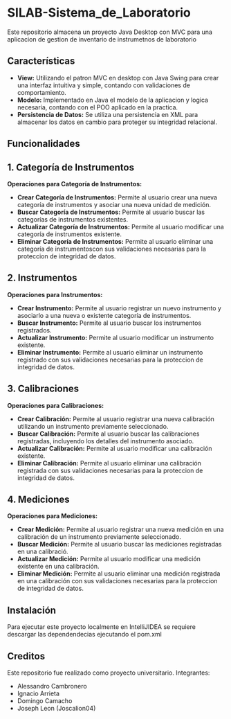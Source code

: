 # SILAB-Sistema_de_Laboratorio
Este repositorio almacena un proyecto Java Desktop con MVC para una aplicacion de gestion de inventario de instrumetnos de laboratorio

## Características

- **View:** Utilizando el patron MVC en desktop con Java Swing para crear una interfaz intuitiva y simple, contando con validaciones de comportamiento.
- **Modelo:** Implementado en Java el modelo de la aplicacion y logica necesaria, contando con el POO aplicado en la practica.
- **Persistencia de Datos:** Se utiliza una persistencia en XML para almacenar los datos en cambio para proteger su integridad relacional.

## Funcionalidades

## 1. Categoría de Instrumentos

**Operaciones para Categoría de Instrumentos:**
- **Crear Categoría de Instrumentos:** Permite al usuario crear una nueva categoría de instrumentos y asociar una nueva unidad de medición.
- **Buscar Categoría de Instrumentos:** Permite al usuario buscar las categorías de instrumentos existentes.
- **Actualizar Categoría de Instrumentos:** Permite al usuario modificar una categoría de instrumentos existente.
- **Eliminar Categoría de Instrumentos:** Permite al usuario eliminar una categoría de instrumentoscon sus validaciones necesarias para la proteccion de integridad de datos.

## 2. Instrumentos

**Operaciones para Instrumentos:**
- **Crear Instrumento:** Permite al usuario registrar un nuevo instrumento y asociarlo a una nueva o existente categoría de instrumentos.
- **Buscar Instrumento:** Permite al usuario buscar los instrumentos registrados.
- **Actualizar Instrumento:** Permite al usuario modificar un instrumento existente.
- **Eliminar Instrumento:** Permite al usuario eliminar un instrumento registrado con sus validaciones necesarias para la proteccion de integridad de datos.

## 3. Calibraciones

**Operaciones para Calibraciones:**
- **Crear Calibración:** Permite al usuario registrar una nueva calibración utilizando un instrumento previamente seleccionado.
- **Buscar Calibración:** Permite al usuario buscar las calibraciones registradas, incluyendo los detalles del instrumento asociado.
- **Actualizar Calibración:** Permite al usuario modificar una calibración existente.
- **Eliminar Calibración:** Permite al usuario eliminar una calibración registrada con sus validaciones necesarias para la proteccion de integridad de datos.

## 4. Mediciones

**Operaciones para Mediciones:**
- **Crear Medición:** Permite al usuario registrar una nueva medición en una calibración de un instrumento previamente seleccionado.
- **Buscar Medición:** Permite al usuario buscar las mediciones registradas en una calibració.
- **Actualizar Medición:** Permite al usuario modificar una medición existente en una calibración.
- **Eliminar Medición:** Permite al usuario eliminar una medición registrada en una calibración con sus validaciones necesarias para la proteccion de integridad de datos.

## Instalación
Para ejecutar este proyecto localmente en IntelliJIDEA se requiere descargar las dependendecias ejecutando el pom.xml

## Creditos
Este repositorio fue realizado como proyecto universitario.
Integrantes:
 - Alessandro Cambronero
 - Ignacio Arrieta
 - Domingo Camacho
 - Joseph Leon (Joscalion04)
